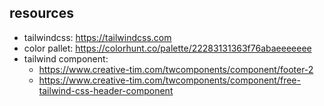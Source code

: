 
## resources
- tailwindcss: https://tailwindcss.com
- color pallet: https://colorhunt.co/palette/22283131363f76abaeeeeeee
- tailwind component:
  - https://www.creative-tim.com/twcomponents/component/footer-2
  - https://www.creative-tim.com/twcomponents/component/free-tailwind-css-header-component